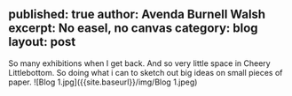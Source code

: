 published: true
author: Avenda Burnell Walsh
excerpt: No easel, no canvas
category: blog
layout: post
---
So many exhibitions when I get back. And so very little space in Cheery Littlebottom. So doing what i can to sketch out big ideas on small pieces of paper.
![Blog 1.jpg]({{site.baseurl}}/img/Blog 1.jpeg)
